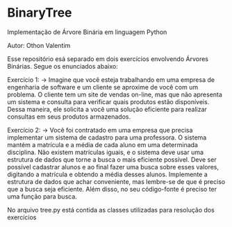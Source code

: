 # BinaryTree
Implementação de Árvore Binária em linguagem Python

Autor: Othon Valentim

Esse repositório esá separado em dois exercícios envolvendo Árvores Binárias. Segue os enunciados abaixo:

Exercício 1:
-> Imagine que você esteja trabalhando em uma empresa de engenharia de software e um cliente se aproxime de você com um problema. O cliente tem um site de vendas on-line, mas que não apresenta um sistema e consulta para verificar quais produtos estão disponíveis. Dessa maneira, ele solicita a você uma solução eficiente para realizar consultas em seus produtos armazenados.

Exercício 2:
-> Você foi contratado em uma empresa que precisa implementar um sistema de cadastro para uma professora. O sistema mantém a matrícula e a média de cada aluno em uma determinada disciplina. Não existem matrículas iguais, e o sistema deve usar uma estrutura de dados que torne a busca o mais eficiente possível. Deve ser possível cadastrar alunos e ao final fazer uma busca sobre esses valores, digitando a matrícula e obtendo a média desses alunos. Implemente a estrutura de dados que achar conveniente, mas lembre-se de que é preciso que a busca seja eficiente. Além disso, no seu código-fonte é preciso ter uma função para busca.

No arquivo tree.py está contida as classes utilizadas para resolução dos exercícios